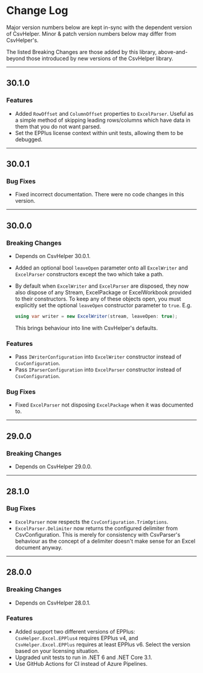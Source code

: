 # Change Log

Major version numbers below are kept in-sync with the dependent version of CsvHelper. Minor & patch version numbers below may differ from CsvHelper's.

The listed Breaking Changes are those added by this library, above-and-beyond those introduced by new versions of the CsvHelper library.

---

## 30.1.0

### Features

* Added `RowOffset` and `ColumnOffset` properties to `ExcelParser`. Useful as a simple method of skipping leading rows/columns which have data in them that you do not want parsed.
* Set the EPPlus license context within unit tests, allowing them to be debugged.

---

## 30.0.1

### Bug Fixes

* Fixed incorrect documentation. There were no code changes in this version.

---

## 30.0.0

### Breaking Changes

* Depends on CsvHelper 30.0.1.
* Added an optional bool `leaveOpen` parameter onto all `ExcelWriter` and `ExcelParser` constructors except the two which take a path.
* By default when `ExcelWriter` and `ExcelParser` are disposed, they now also dispose of any Stream, ExcelPackage or ExcelWorkbook provided to their constructors. To keep any of these objects open, you must explicitly set the optional `leaveOpen` constructor parameter to `true`. E.g.

  ```csharp
  using var writer = new ExcelWriter(stream, leaveOpen: true);
  ```

  This brings behaviour into line with CsvHelper's defaults.

### Features

* Pass `IWriterConfiguration` into `ExcelWriter` constructor instead of `CsvConfiguration`.
* Pass `IParserConfiguration` into `ExcelParser` constructor instead of `CsvConfiguration`.

### Bug Fixes

* Fixed `ExcelParser` not disposing `ExcelPackage` when it was documented to.

---

## 29.0.0

### Breaking Changes

* Depends on CsvHelper 29.0.0.

---

## 28.1.0

### Bug Fixes

* `ExcelParser` now respects the `CsvConfiguration.TrimOptions`.
* `ExcelParser.Delimiter` now returns the configured delimiter from CsvConfiguration. This is merely for consistency with CsvParser's behaviour as the concept of a delimiter doesn't make sense for an Excel document anyway.

---

## 28.0.0

### Breaking Changes

* Depends on CsvHelper 28.0.1.

### Features

* Added support two different versions of EPPlus: `CsvHelper.Excel.EPPlus4` requires EPPlus v4, and `CsvHelper.Excel.EPPlus` requires at least EPPlus v6. Select the version based on your licensing situation.
* Upgraded unit tests to run in .NET 6 and .NET Core 3.1.
* Use GitHub Actions for CI instead of Azure Pipelines.
